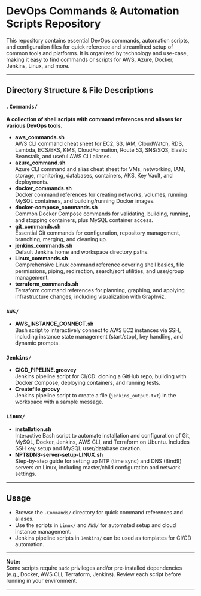 # DevOps Commands & Automation Scripts Repository

This repository contains essential DevOps commands, automation scripts, and configuration files for quick reference and streamlined setup of common tools and platforms. It is organized by technology and use-case, making it easy to find commands or scripts for AWS, Azure, Docker, Jenkins, Linux, and more.

---

## Directory Structure & File Descriptions

### `.Commands/`
**A collection of shell scripts with command references and aliases for various DevOps tools.**
- **aws_commands.sh**  
  AWS CLI command cheat sheet for EC2, S3, IAM, CloudWatch, RDS, Lambda, ECS/EKS, KMS, CloudFormation, Route 53, SNS/SQS, Elastic Beanstalk, and useful AWS CLI aliases.
- **azure_command.sh**  
  Azure CLI command and alias cheat sheet for VMs, networking, IAM, storage, monitoring, databases, containers, AKS, Key Vault, and deployments.
- **docker_commands.sh**  
  Docker command references for creating networks, volumes, running MySQL containers, and building/running Docker images.
- **docker-compose_commands.sh**  
  Common Docker Compose commands for validating, building, running, and stopping containers, plus MySQL container access.
- **git_commands.sh**  
  Essential Git commands for configuration, repository management, branching, merging, and cleaning up.
- **jenkins_commands.sh**  
  Default Jenkins home and workspace directory paths.
- **Linux_commands.sh**  
  Comprehensive Linux command reference covering shell basics, file permissions, piping, redirection, search/sort utilities, and user/group management.
- **terraform_commands.sh**  
  Terraform command references for planning, graphing, and applying infrastructure changes, including visualization with Graphviz.

### `AWS/`
- **AWS_INSTANCE_CONNECT.sh**  
  Bash script to interactively connect to AWS EC2 instances via SSH, including instance state management (start/stop), key handling, and dynamic prompts.

### `Jenkins/`
- **CICD_PIPELINE.groovey**  
  Jenkins pipeline script for CI/CD: cloning a GitHub repo, building with Docker Compose, deploying containers, and running tests.
- **Createfile.groovy**  
  Jenkins pipeline script to create a file (`jenkins_output.txt`) in the workspace with a sample message.

### `Linux/`
- **installation.sh**  
  Interactive Bash script to automate installation and configuration of Git, MySQL, Docker, Jenkins, AWS CLI, and Terraform on Ubuntu. Includes SSH key setup and MySQL user/database creation.
- **NPT&DNS-server-setup-LINUX.sh**  
  Step-by-step guide for setting up NTP (time sync) and DNS (Bind9) servers on Linux, including master/child configuration and network settings.

---

## Usage

- Browse the `.Commands/` directory for quick command references and aliases.
- Use the scripts in `Linux/` and `AWS/` for automated setup and cloud instance management.
- Jenkins pipeline scripts in `Jenkins/` can be used as templates for CI/CD automation.

---

**Note:**  
Some scripts require `sudo` privileges and/or pre-installed dependencies (e.g., Docker, AWS CLI, Terraform, Jenkins). Review each script before running in your environment.

---
